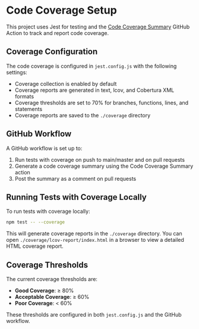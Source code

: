 # Code Coverage Setup

This project uses Jest for testing and the [Code Coverage Summary](https://github.com/marketplace/actions/code-coverage-summary) GitHub Action to track and report code coverage.

## Coverage Configuration

The code coverage is configured in `jest.config.js` with the following settings:

- Coverage collection is enabled by default
- Coverage reports are generated in text, lcov, and Cobertura XML formats
- Coverage thresholds are set to 70% for branches, functions, lines, and statements
- Coverage reports are saved to the `./coverage` directory

## GitHub Workflow

A GitHub workflow is set up to:

1. Run tests with coverage on push to main/master and on pull requests
2. Generate a code coverage summary using the Code Coverage Summary action
3. Post the summary as a comment on pull requests

## Running Tests with Coverage Locally

To run tests with coverage locally:

```bash
npm test -- --coverage
```

This will generate coverage reports in the `./coverage` directory. You can open `./coverage/lcov-report/index.html` in a browser to view a detailed HTML coverage report.

## Coverage Thresholds

The current coverage thresholds are:

- **Good Coverage**: ≥ 80%
- **Acceptable Coverage**: ≥ 60%
- **Poor Coverage**: < 60%

These thresholds are configured in both `jest.config.js` and the GitHub workflow.
